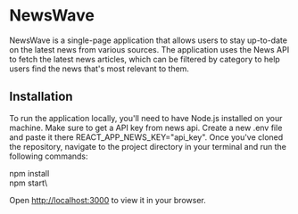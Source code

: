 # NewsWave

NewsWave is a single-page application that allows users to stay up-to-date on the latest news from various sources. The application uses the News API to fetch the latest news articles, which can be filtered by category to help users find the news that's most relevant to them.

## Installation

To run the application locally, you'll need to have Node.js installed on your machine. Make sure to get a API key from news api. Create a new .env file and paste it there REACT_APP_NEWS_KEY="api_key". Once you've cloned the repository, navigate to the project directory in your terminal and run the following commands:

npm install\
npm start\

Open [http://localhost:3000](http://localhost:3000) to view it in your browser.
